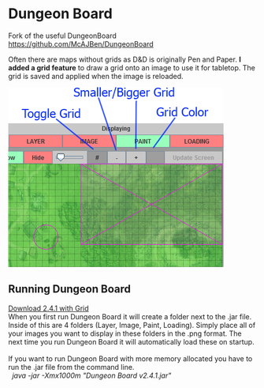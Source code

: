 # Dungeon Board

Fork of the useful DungeonBoard https://github.com/McAJBen/DungeonBoard

Often there are maps without grids as D&D is originally Pen and Paper.
<b>I added a grid feature</b> to draw a grid onto an image to use it for tabletop. The grid is saved
and applied when the image is reloaded.


<img src="Examples/control.png" alt="View">


## Running Dungeon Board
<a href="https://github.com/McAJBen/DungeonBoard/raw/master/Versions/Dungeon%20Board%20v2.4.1_grid.jar">Download 2.4.1 with Grid</a>
<br>
When you first run Dungeon Board it will create a folder next to the .jar file. Inside of this are 4 folders (Layer, Image, Paint, Loading). Simply place all of your images you want to display in these folders in the .png format.
The next time you run Dungeon Board it will automatically load these on startup.
<br><br>
If you want to run Dungeon Board with more memory allocated you have to run the .jar file from the command line.
<br>
<i>&nbsp;&nbsp;java -jar -Xmx1000m "Dungeon Board v2.4.1.jar"</i>